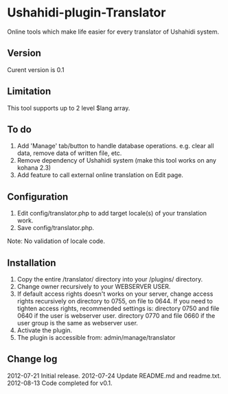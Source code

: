 Ushahidi-plugin-Translator
==========================

Online tools which make life easier for every translator of Ushahidi system.

Version
-------
Curent version is 0.1

Limitation
----------
This tool supports up to 2 level $lang array.

To do
-----
1. Add 'Manage' tab/button to handle database operations. e.g. clear all data, remove 
   data of written file, etc.
2. Remove dependency of Ushahidi system (make this tool works on any kohana 2.3)
3. Add feature to call external online translation on Edit page.

Configuration
-------------
1. Edit config/translator.php to add target locale(s) of your translation work.
2. Save config/translator.php.

Note: No validation of locale code.

Installation
------------
1. Copy the entire /translator/ directory into your /plugins/ directory.
2. Change owner recursively to your WEBSERVER USER.
3. If default access rights doesn't works on your server, change access rights 
   recursively on directory to 0755, on file to 0644.
   If you need to tighten access rights, recommended settings is: 
     directory 0750 and file 0640 if the user is webserver user.
     directory 0770 and file 0660 if the user group  is the same as webserver user.
4. Activate the plugin.
5. The plugin is accessible from: admin/manage/translator

Change log
----------
2012-07-21 Initial release.
2012-07-24 Update README.md and readme.txt.
2012-08-13 Code completed for v0.1.
